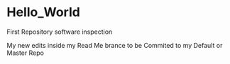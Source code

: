 # Hello_World
First Repository software inspection


My new edits inside my Read Me brance to be Commited to my Default or Master Repo
